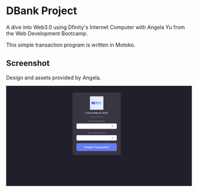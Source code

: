 # DBank Project

A dive into Web3.0 using Dfinity's Internet Computer with Angela Yu from the Web Development Bootcamp.

This simple transaction program is written in Motoko.

## Screenshot

Design and assets provided by Angela.

![DBank homepage view](./dbank.png)